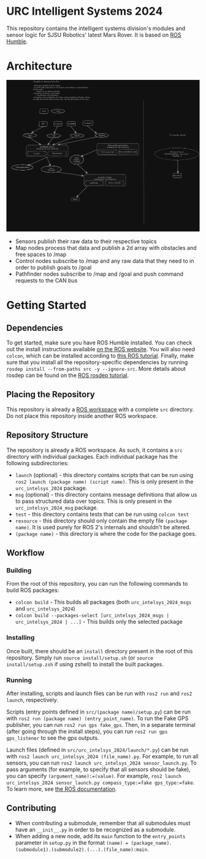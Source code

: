# URC Intelligent Systems 2024

This repository contains the intelligent systems division's modules and sensor logic for SJSU Robotics' latest Mars Rover. It is based on [ROS Humble](https://docs.ros.org/en/humble/index.html).

# Architecture

![Diagram](/architectures/diagram.png)

- Sensors publish their raw data to their respective topics
- Map nodes process that data and publish a 2d array with obstacles and free spaces to /map
- Control nodes subscribe to /map and any raw data that they need to in order to publish goals to /goal
- Pathfinder nodes subscribe to /map and /goal and push command requests to the CAN bus

# Getting Started

## Dependencies

To get started, make sure you have ROS Humble installed. You can check out the install instructions available [on the ROS website](https://docs.ros.org/en/humble/Installation.html). You will also need `colcon`, which can be installed according to [this ROS tutorial](https://docs.ros.org/en/humble/Tutorials/Beginner-Client-Libraries/Colcon-Tutorial.html). Finally, make sure that you install all the repository-specific dependencies by running `rosdep install --from-paths src -y --ignore-src`. More details about rosdep can be found on the [ROS rosdep tutorial](https://docs.ros.org/en/humble/Tutorials/Intermediate/Rosdep.html).

## Placing the Repository

This repository is already a [ROS workspace](https://docs.ros.org/en/humble/Tutorials/Beginner-Client-Libraries/Creating-A-Workspace/Creating-A-Workspace.html) with a complete `src` directory. Do not place this repository inside another ROS workspace.

## Repository Structure

The repository is already a ROS workspace. As such, it contains a `src` directory with individual packages. Each individual package has the following subdirectories:

- `launch` (optional) - this directory contains scripts that can be run using `ros2 launch (package name) (script name)`. This is only present in the `urc_intelsys_2024` package.
- `msg` (optional) - this directory contains message definitions that allow us to pass structured data over topics. This is only present in the `urc_intelsys_2024_msg` package.
- `test` - this directory contains tests that can be run using `colcon test`
- `resource` - this directory should only contain the empty file `(package name)`. It is used purely for ROS 2's internals and shouldn't be altered.
- `(package name)` - this directory is where the code for the package goes.

## Workflow

### Building

From the root of this repository, you can run the following commands to build ROS packages:

- `colcon build` - This builds all packages (both `urc_intelsys_2024_msgs` and `urc_intelsys_2024`)
- `colcon build --packages-select [urc_intelsys_2024_msgs | urc_intelsys_2024 | ...]` - This builds only the selected package

### Installing

Once built, there should be an `install` directory present in the root of this repository. Simply run `source install/setup.sh` (or `source install/setup.zsh` if using zshell) to install the built packages.

### Running

After installing, scripts and launch files can be run with `ros2 run` and `ros2 launch`, respectively.

Scripts (entry points defined in `src/(package name)/setup.py`) can be run with `ros2 run (package name) (entry_point_name)`. To run the Fake GPS publisher, you can run `ros2 run gps fake_gps`. Then, in a separate terminal (after going through the install steps), you can run `ros2 run gps gps_listener` to see the gps outputs.

Launch files (defined in `src/urc_intelsys_2024/launch/*.py`) can be run with `ros2 launch urc_intelsys_2024 (file_name).py`. For example, to run all sensors, you can run `ros2 launch urc_intelsys_2024 sensor_launch.py`. To pass arguments (for example, to specify that all sensors should be fake), you can specify `(argument_name):=(value)`. For example, `ros2 launch urc_intelsys_2024 sensor_launch.py compass_type:=fake gps_type:=fake`. To learn more, see [the ROS documentation](https://docs.ros.org/en/humble/Tutorials/Intermediate/Launch/Creating-Launch-Files.html).

## Contributing

- When contributing a submodule, remember that all submodules must have an `__init__.py` in order to be recognized as a submodule.
- When adding a new node, add its `main` function to the `entry_points` parameter in `setup.py` in the format `(name) = (package_name).(submodule1).(submodule2).(...).(file_name):main`.
